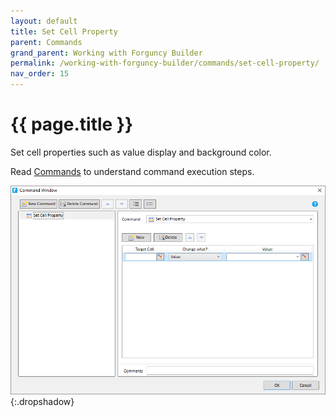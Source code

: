 ```yaml
---
layout: default
title: Set Cell Property
parent: Commands
grand_parent: Working with Forguncy Builder
permalink: /working-with-forguncy-builder/commands/set-cell-property/
nav_order: 15
---
```


# {{ page.title }}

Set cell properties such as value display and background color. 

Read [Commands](https://docs.forguncy.net/working-with-forguncy-builder/commands/) to understand command execution steps.



![command-set-cell-property](/assets/images/product-images/command-set-cell-property.png)
{:.dropshadow}
